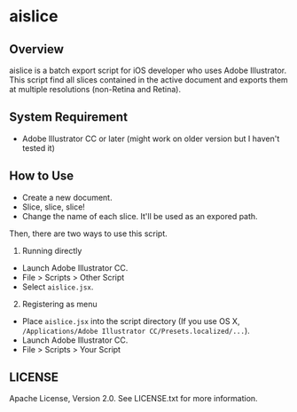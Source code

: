 aislice
=======


Overview
--------
aislice is a batch export script for iOS developer who uses Adobe Illustrator.
This script find all slices contained in the active document and exports them at multiple resolutions (non-Retina and Retina).


System Requirement
------------------
- Adobe Illustrator CC or later
  (might work on older version but I haven't tested it)


How to Use
----------
- Create a new document.
- Slice, slice, slice!
- Change the name of each slice.
  It'll be used as an expored path.

Then, there are two ways to use this script.

1. Running directly
  - Launch Adobe Illustrator CC.
  - File > Scripts > Other Script
  - Select `aislice.jsx`.

2. Registering as menu
  - Place `aislice.jsx` into the script directory
    (If you use OS X, `/Applications/Adobe Illustrator CC/Presets.localized/...`).
  - Launch Adobe Illustrator CC.
  - File > Scripts > Your Script


LICENSE
-------
Apache License, Version 2.0.
See LICENSE.txt for more information.
